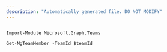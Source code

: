 ```yaml
---
description: "Automatically generated file. DO NOT MODIFY"
---
```


```powershellv1

Import-Module Microsoft.Graph.Teams

Get-MgTeamMember -TeamId $teamId

```